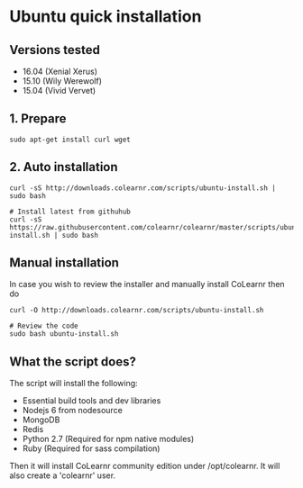 # Ubuntu quick installation

## Versions tested
- 16.04 (Xenial Xerus)
- 15.10 (Wily Werewolf)
- 15.04 (Vivid Vervet)

## 1. Prepare
```
sudo apt-get install curl wget
```

## 2. Auto installation
```
curl -sS http://downloads.colearnr.com/scripts/ubuntu-install.sh | sudo bash

# Install latest from githuhub
curl -sS https://raw.githubusercontent.com/colearnr/colearnr/master/scripts/ubuntu-install.sh | sudo bash
```

## Manual installation

In case you wish to review the installer and manually install CoLearnr then do

```
curl -O http://downloads.colearnr.com/scripts/ubuntu-install.sh

# Review the code
sudo bash ubuntu-install.sh
```

## What the script does?

The script will install the following:

- Essential build tools and dev libraries
- Nodejs 6 from nodesource
- MongoDB
- Redis
- Python 2.7 (Required for npm native modules)
- Ruby (Required for sass compilation)

Then it will install CoLearnr community edition under /opt/colearnr. It will also create a 'colearnr' user.
